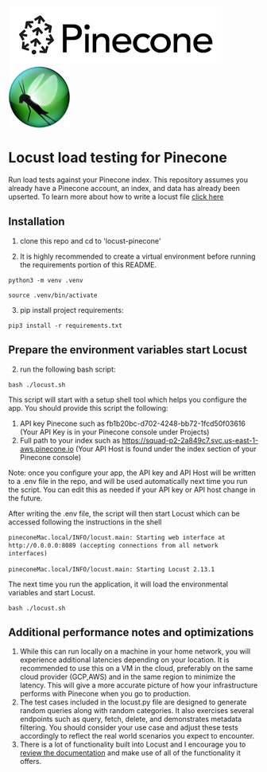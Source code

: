 <img src="pinecone-logo.png" /><img src="locust-logo.webp" height=125px/> 

# Locust load testing for Pinecone
Run load tests against your Pinecone index. This repository assumes you already have a Pinecone account, an index, and data has already been upserted. To learn more about how to write a locust file [click here](https://docs.locust.io/en/stable/writing-a-locustfile.html)

## Installation

1. clone this repo and cd to 'locust-pinecone'

2. It is highly recommended to create a virtual environment before running the requirements portion of this README.
```shell
python3 -m venv .venv
```
```shell
source .venv/bin/activate
```

3. pip install project requirements:

```shell
pip3 install -r requirements.txt
```

## Prepare the environment variables start Locust

2. run the following bash script:

```shell
bash ./locust.sh
```

This script will start with a setup shell tool which helps you configure the app.
You should provide this script the following:
1. API key Pinecone such as fb1b20bc-d702-4248-bb72-1fcd50f03616 (Your API Key is in your Pinecone console under Projects)
2. Full path to your index such as https://squad-p2-2a849c7.svc.us-east-1-aws.pinecone.io (Your API Host is found under the index section of your Pinecone console)

Note: once you configure your app, the API key and API Host will be written to a .env file in the repo,
and will be used automatically next time you run the script. You can edit this as needed if your API key or API host change in the future.

After writing the .env file, the script will then start Locust which can be accessed following the instructions in the shell
```shell
pineconeMac.local/INFO/locust.main: Starting web interface at http://0.0.0.0:8089 (accepting connections from all network interfaces)  

pineconeMac.local/INFO/locust.main: Starting Locust 2.13.1
```

The next time you run the application, it will load the environmental variables and start Locust.
```shell
bash ./locust.sh
```

## Additional performance notes and optimizations
1. While this can run locally on a machine in your home network, you will experience additional latencies depending on your location. It is recommended to use this on a VM in the cloud, preferably on the same cloud provider (GCP,AWS) and in the same region to minimize the latency. This will give a more accurate picture of how your infrastructure performs with Pinecone when you go to production. 
2. The test cases included in the locust.py file are designed to generate random queries along with random categories. It also exercises several endpoints such as query, fetch, delete, and demonstrates metadata filtering. You should consider your use case and adjust these tests accordingly to reflect the real world scenarios you expect to encounter. 
3. There is a lot of functionality built into Locust and I encourage you to [review the documentation](https://docs.locust.io/en/stable/writing-a-locustfile.html) and make use of all of the functionality it offers. 
